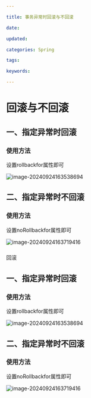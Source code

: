 ```yaml
---

title: 事务异常时回滚与不回滚

date: 

updated: 

categories: Spring

tags: 

keywords: 

---
```

# 回滚与不回滚

## 一、指定异常时回滚

### 使用方法

设置rollbackfor属性即可

![image-20240924163538694](./../../TyporaImage/Spring/image-20240924163538694.png)

## 二、指定异常时不回滚

### 使用方法

设置noRollbackfor属性即可

![image-20240924163719416](./../../TyporaImage/Spring/image-20240924163719416.png)

### 

回滚

## 一、指定异常时回滚

### 使用方法

设置rollbackfor属性即可

![image-20240924163538694](./../../TyporaImage/Spring/image-20240924163538694.png)

## 二、指定异常时不回滚

### 使用方法

设置noRollbackfor属性即可

![image-20240924163719416](./../../TyporaImage/Spring/image-20240924163719416.png)

###